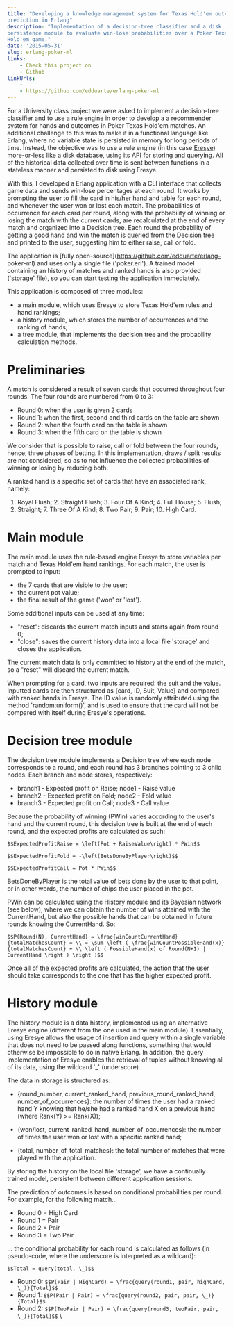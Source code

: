 ```yaml
---
title: "Developing a knowledge management system for Texas Hold'em outcome
prediction in Erlang"
description: "Implementation of a decision-tree classifier and a disk
persistence module to evaluate win-lose probabilities over a Poker Texas
Hold'em game."
date: '2015-05-31'
slug: erlang-poker-ml
links:
    - Check this project on
    - Github
linkUrls:
    - 
    - https://github.com/edduarte/erlang-poker-ml
---
```


For a University class project we were asked to implement a decision-tree
classifier and to use a rule engine in order to develop a a recommender system
for hands and outcomes in Poker Texas Hold'em matches. An additional challenge
to this was to make it in a functional language like Erlang, where no variable
state is persisted in memory for long periods of time. Instead, the objective
was to use a rule engine (in this case
[Eresye](http://sourceforge.net/projects/eresye/)) more-or-less like a disk
database, using its API for storing and querying. All of the historical data
collected over time is sent between functions in a stateless manner and
persisted to disk using Eresye.

With this, I developed a Erlang application with a CLI interface that collects
game data and sends win-lose percentages at each round. It works by prompting
the user to fill the card in his/her hand and table for each round, and
whenever the user won or lost each match. The probabilities of occurrence for
each card per round, along with the probability of winning or losing the match
with the current cards, are recalculated at the end of every match and
organized into a Decision tree. Each round the probability of getting a good
hand and win the match is queried from the Decision tree and printed to the
user, suggesting him to either raise, call or fold.

The application is [fully open-source](https://github.com/edduarte/erlang-
poker-ml) and uses only a single file ('poker.erl'). A trained model containing
an history of matches and ranked hands is also provided ('storage' file), so
you can start testing the application immediately.

This application is composed of three modules:

- a main module, which uses Eresye to store Texas Hold'em rules and hand
  rankings;
- a history module, which stores the number of occurrences and the ranking of
  hands;
- a tree module, that implements the decision tree and the probability
  calculation methods.

# Preliminaries

A match is considered a result of seven cards that occurred throughout four
rounds. The four rounds are numbered from 0 to 3:

- Round 0: when the user is given 2 cards
- Round 1: when the first, second and third cards on the table are shown
- Round 2: when the fourth card on the table is shown
- Round 3: when the fifth card on the table is shown

We consider that is possible to raise, call or fold between the four rounds,
hence, three phases of betting. In this implementation, draws / split results
are not considered, so as to not influence the collected probabilities of
winning or losing by reducing both.

A ranked hand is a specific set of cards that have an associated rank, namely:
1. Royal Flush; 2. Straight Flush; 3. Four Of A Kind; 4. Full House; 5. Flush;
6. Straight; 7. Three Of A Kind; 8. Two Pair; 9. Pair; 10. High Card.

# Main module

The main module uses the rule-based engine Eresye to store variables per match
and Texas Hold'em hand rankings. For each match, the user is prompted to input:

- the 7 cards that are visible to the user;
- the current pot value;
- the final result of the game ('won' or 'lost').

Some additional inputs can be used at any time:

- "reset": discards the current match inputs and starts again from round 0;
- "close": saves the current history data into a local file 'storage' and
  closes the application.

The current match data is only committed to history at the end of the match, so
a "reset" will discard the current match.

When prompting for a card, two inputs are required: the suit and the value.
Inputted cards are then structured as {card, ID, Suit, Value} and compared with
ranked hands in Eresye. The ID value is randomly attributed using the method
'random:uniform()', and is used to ensure that the card will not be compared
with itself during Eresye's operations.



# Decision tree module

The decision tree module implements a Decision tree where each node corresponds
to a round, and each round has 3 branches pointing to 3 child nodes. Each
branch and node stores, respectively:

- branch1 - Expected profit on Raise; node1 - Raise value
- branch2 - Expected profit on Fold; node2 - Fold value
- branch3 - Expected profit on Call; node3 - Call value

Because the probability of winning (PWin) varies according to the user's hand
and the current round, this decision tree is built at the end of each round,
and the expected profits are calculated as such:

`$$ExpectedProfitRaise = \left(Pot + RaiseValue\right) * PWin$$`

`$$ExpectedProfitFold = -\left(BetsDoneByPlayer\right)$$`

`$$ExpectedProfitCall = Pot * PWin$$`

BetsDoneByPlayer is the total value of bets done by the user to that point, or
in other words, the number of chips the user placed in the pot.

PWin can be calculated using the History module and its Bayesian network (see
below), where we can obtain the number of wins attained with the
CurrentHand, but also the possible hands that can be obtained in future rounds
knowing the CurrentHand. So:

`$$P(Round(N), CurrentHand) = \frac{winCountCurrentHand}{totalMatchesCount} =
\\ = \sum \left ( \frac{winCountPossibleHand(x)}{totalMatchesCount} + \\ \left
( PossibleHand(x) of Round(N+1) | CurrentHand \right ) \right )$$`

Once all of the expected profits are calculated, the action that the user
should take corresponds to the one that has the higher expected profit.



# History module

The history module is a data history, implemented using an alternative Eresye
engine (different from the one used in the main module). Essentially, using
Eresye allows the usage of insertion and query within a single variable that
does not need to be passed along functions, something that would otherwise be
impossible to do in native Erlang. In addition, the query implementation of
Eresye enables the retrieval of tuples without knowing all of its data, using
the wildcard '_' (underscore).

The data in storage is structured as:

- {round_number, current_ranked_hand, previous_round_ranked_hand,
  number_of_occurrences}: the number of times the user had a ranked hand Y
  knowing that he/she had a ranked hand X on a previous hand (where Rank(Y) >=
  Rank(X));

- {won/lost, current_ranked_hand, number_of_occurrences}: the number of times
  the user won or lost with a specific ranked hand;

- {total, number_of_total_matches}: the total number of matches that were
  played with the application.

By storing the history on the local file 'storage', we have a continually
trained model, persistent between different application sessions.

The prediction of outcomes is based on conditional probabilities per round. For
example, for the following match...

- Round 0 = High Card
- Round 1 = Pair
- Round 2 = Pair
- Round 3 = Two Pair

... the conditional probability for each round is calculated as follows (in
pseudo-code, where the underscore is interpreted as a wildcard):

`$$Total = query(total, \_)$$`

- Round 0: `$$P(Pair | HighCard) = \frac{query(round1, pair, highCard, \_)}{Total}$$`
- Round 1: `$$P(Pair | Pair) = \frac{query(round2, pair, pair, \_)}{Total}$$`
- Round 2: `$$P(TwoPair | Pair) = \frac{query(round3, twoPair, pair, \_)}{Total}$$`
\\

<script src="/js/math-code.js"></script>
<script async src="//cdn.bootcss.com/mathjax/2.7.1/MathJax.js?config=TeX-MML-AM_CHTML"></script>